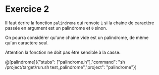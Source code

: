 # Exercice 2

Il faut écrire la fonction `palindrome` qui renvoie `1` si la chaine de caractère passée en argument est un palindrome et `0` sinon.

On pourra considérer qu'une chaine vide est un palindrome, de même qu'un caractère seul.

Attention la fonction ne doit pas être sensible à la casse.

@[palindrome]({"stubs": ["palindrome.h"],"command": "sh /project/target/run.sh test_palindrome","project": "palindrome"})